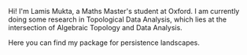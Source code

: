 Hi! I'm Lamis Mukta, a Maths Master's student at Oxford. I am currently doing some research in Topological Data Analysis, which lies at the intersection of Algebraic Topology and Data Analysis.  

Here you can find my package for persistence landscapes.

